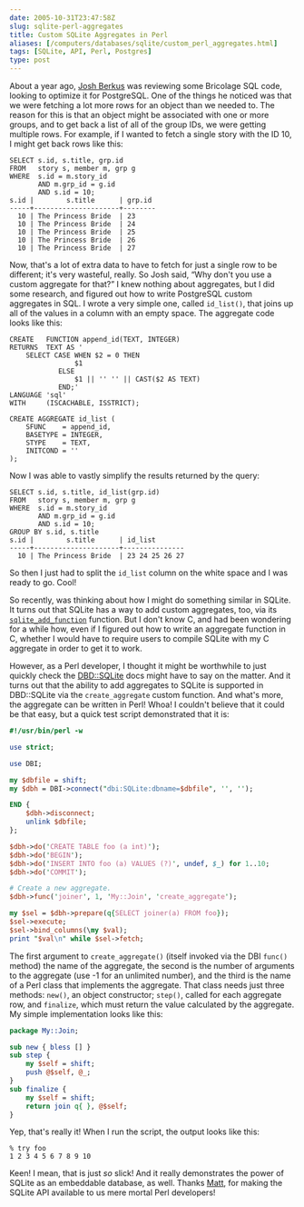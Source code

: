 ```yaml
--- 
date: 2005-10-31T23:47:58Z
slug: sqlite-perl-aggregates
title: Custom SQLite Aggregates in Perl
aliases: [/computers/databases/sqlite/custom_perl_aggregates.html]
tags: [SQLite, API, Perl, Postgres]
type: post
---
```


About a year ago, [Josh Berkus] was reviewing some Bricolage SQL code, looking
to optimize it for PostgreSQL. One of the things he noticed was that we were
fetching a lot more rows for an object than we needed to. The reason for this is
that an object might be associated with one or more groups, and to get back a
list of all of the group IDs, we were getting multiple rows. For example, if I
wanted to fetch a single story with the ID 10, I might get back rows like this:

``` postgres
SELECT s.id, s.title, grp.id
FROM   story s, member m, grp g
WHERE  s.id = m.story_id
       AND m.grp_id = g.id
       AND s.id = 10;
s.id |        s.title      | grp.id
-----+---------------------+--------
  10 | The Princess Bride  | 23
  10 | The Princess Bride  | 24
  10 | The Princess Bride  | 25
  10 | The Princess Bride  | 26
  10 | The Princess Bride  | 27
```

Now, that's a lot of extra data to have to fetch for just a single row to be
different; it's very wasteful, really. So Josh said, “Why don't you use a custom
aggregate for that?” I knew nothing about aggregates, but I did some research,
and figured out how to write PostgreSQL custom aggregates in SQL. I wrote a very
simple one, called `id_list()`, that joins up all of the values in a column with
an empty space. The aggregate code looks like this:

``` postgres
CREATE   FUNCTION append_id(TEXT, INTEGER)
RETURNS  TEXT AS '
    SELECT CASE WHEN $2 = 0 THEN
                $1
            ELSE
                $1 || '' '' || CAST($2 AS TEXT)
            END;'
LANGUAGE 'sql'
WITH     (ISCACHABLE, ISSTRICT);

CREATE AGGREGATE id_list (
    SFUNC    = append_id,
    BASETYPE = INTEGER,
    STYPE    = TEXT,
    INITCOND = ''
);
```

Now I was able to vastly simplify the results returned by the query:

``` postgres
SELECT s.id, s.title, id_list(grp.id)
FROM   story s, member m, grp g
WHERE  s.id = m.story_id
       AND m.grp_id = g.id
       AND s.id = 10;
GROUP BY s.id, s.title
s.id |        s.title      | id_list
-----+---------------------+---------------
  10 | The Princess Bride  | 23 24 25 26 27
```

So then I just had to split the `id_list` column on the white space and I was
ready to go. Cool!

So recently, was thinking about how I might do something similar in SQLite. It
turns out that SQLite has a way to add custom aggregates, too, via its
[`sqlite_add_function`] function. But I don't know C, and had been wondering for
a while how, even if I figured out how to write an aggregate function in C,
whether I would have to require users to compile SQLite with my C aggregate in
order to get it to work.

However, as a Perl developer, I thought it might be worthwhile to just quickly
check the [DBD::SQLite] docs might have to say on the matter. And it turns out
that the ability to add aggregates to SQLite is supported in DBD::SQLite via the
`create_aggregate` custom function. And what's more, the aggregate can be
written in Perl! Whoa! I couldn't believe that it could be that easy, but a
quick test script demonstrated that it is:

``` perl
#!/usr/bin/perl -w

use strict;

use DBI;

my $dbfile = shift;
my $dbh = DBI->connect("dbi:SQLite:dbname=$dbfile", '', '');

END {
    $dbh->disconnect;
    unlink $dbfile;
};

$dbh->do('CREATE TABLE foo (a int)');
$dbh->do('BEGIN');
$dbh->do('INSERT INTO foo (a) VALUES (?)', undef, $_) for 1..10;
$dbh->do('COMMIT');

# Create a new aggregate.
$dbh->func('joiner', 1, 'My::Join', 'create_aggregate');

my $sel = $dbh->prepare(q{SELECT joiner(a) FROM foo});
$sel->execute;
$sel->bind_columns(\my $val);
print "$val\n" while $sel->fetch;
```

The first argument to `create_aggregate()` (itself invoked via the DBI `func()`
method) the name of the aggregate, the second is the number of arguments to the
aggregate (use -1 for an unlimited number), and the third is the name of a Perl
class that implements the aggregate. That class needs just three methods:
`new()`, an object constructor; `step()`, called for each aggregate row, and
`finalize`, which must return the value calculated by the aggregate. My simple
implementation looks like this:

``` perl
package My::Join;

sub new { bless [] }
sub step {
    my $self = shift;
    push @$self, @_;
}
sub finalize {
    my $self = shift;
    return join q{ }, @$self;
}
```

Yep, that's really it! When I run the script, the output looks like this:

    % try foo
    1 2 3 4 5 6 7 8 9 10

Keen! I mean, that is just *so* slick! And it really demonstrates the power of
SQLite as an embeddable database, as well. Thanks [Matt], for making the SQLite
API available to us mere mortal Perl developers!

  [Josh Berkus]: http://blogs.ittoolbox.com/database/soup/
    "Josh Berkus's Database Soup"
  [`sqlite_add_function`]: http://www.sqlite.org/capi3ref.html#sqlite3_create_function
    "C/C++ Interface For SQLite Version 3: sqlite_add_function"
  [DBD::SQLite]: http://search.cpan.org/dist/DBD-SQLite/ "DBD::SQLite on CPAN"
  [Matt]: http://www.sergeant.org/view/Matt "Matt Sergeant"

